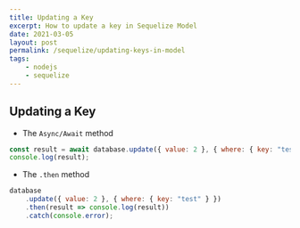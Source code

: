 ```yaml
---
title: Updating a Key
excerpt: How to update a key in Sequelize Model
date: 2021-03-05
layout: post
permalink: /sequelize/updating-keys-in-model
tags:
    - nodejs
    - sequelize
---
```


## Updating a Key

- The `Async/Await` method

```javascript
const result = await database.update({ value: 2 }, { where: { key: "test" } });
console.log(result);
```

- The `.then` method

```javascript
database
    .update({ value: 2 }, { where: { key: "test" } })
    .then(result => console.log(result))
    .catch(console.error);
```
